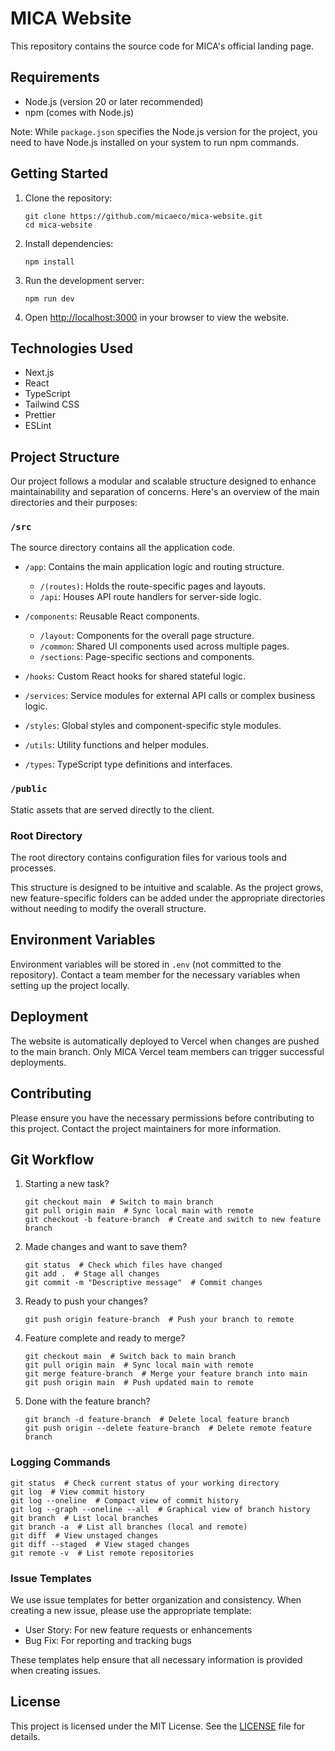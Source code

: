 # MICA Website

This repository contains the source code for MICA's official landing page.

## Requirements

- Node.js (version 20 or later recommended)
- npm (comes with Node.js)

Note: While `package.json` specifies the Node.js version for the project, you need to have Node.js installed on your system to run npm commands.

## Getting Started

1. Clone the repository:

   ```
   git clone https://github.com/micaeco/mica-website.git
   cd mica-website
   ```

2. Install dependencies:

   ```
   npm install
   ```

3. Run the development server:

   ```
   npm run dev
   ```

4. Open [http://localhost:3000](http://localhost:3000) in your browser to view the website.

## Technologies Used

- Next.js
- React
- TypeScript
- Tailwind CSS
- Prettier
- ESLint

## Project Structure

Our project follows a modular and scalable structure designed to enhance maintainability and separation of concerns. Here's an overview of the main directories and their purposes:

### `/src`

The source directory contains all the application code.

- `/app`: Contains the main application logic and routing structure.

  - `/(routes)`: Holds the route-specific pages and layouts.
  - `/api`: Houses API route handlers for server-side logic.

- `/components`: Reusable React components.

  - `/layout`: Components for the overall page structure.
  - `/common`: Shared UI components used across multiple pages.
  - `/sections`: Page-specific sections and components.

- `/hooks`: Custom React hooks for shared stateful logic.

- `/services`: Service modules for external API calls or complex business logic.

- `/styles`: Global styles and component-specific style modules.

- `/utils`: Utility functions and helper modules.

- `/types`: TypeScript type definitions and interfaces.

### `/public`

Static assets that are served directly to the client.

### Root Directory

The root directory contains configuration files for various tools and processes.

This structure is designed to be intuitive and scalable. As the project grows, new feature-specific folders can be added under the appropriate directories without needing to modify the overall structure.

## Environment Variables

Environment variables will be stored in `.env` (not committed to the repository). Contact a team member for the necessary variables when setting up the project locally.

## Deployment

The website is automatically deployed to Vercel when changes are pushed to the main branch. Only MICA Vercel team members can trigger successful deployments.

## Contributing

Please ensure you have the necessary permissions before contributing to this project. Contact the project maintainers for more information.

## Git Workflow

1. Starting a new task?

   ```
   git checkout main  # Switch to main branch
   git pull origin main  # Sync local main with remote
   git checkout -b feature-branch  # Create and switch to new feature branch
   ```

2. Made changes and want to save them?

   ```
   git status  # Check which files have changed
   git add .  # Stage all changes
   git commit -m "Descriptive message"  # Commit changes
   ```

3. Ready to push your changes?

   ```
   git push origin feature-branch  # Push your branch to remote
   ```

4. Feature complete and ready to merge?

   ```
   git checkout main  # Switch back to main branch
   git pull origin main  # Sync local main with remote
   git merge feature-branch  # Merge your feature branch into main
   git push origin main  # Push updated main to remote
   ```

5. Done with the feature branch?
   ```
   git branch -d feature-branch  # Delete local feature branch
   git push origin --delete feature-branch  # Delete remote feature branch
   ```

### Logging Commands

```
git status  # Check current status of your working directory
git log  # View commit history
git log --oneline  # Compact view of commit history
git log --graph --oneline --all  # Graphical view of branch history
git branch  # List local branches
git branch -a  # List all branches (local and remote)
git diff  # View unstaged changes
git diff --staged  # View staged changes
git remote -v  # List remote repositories
```

### Issue Templates

We use issue templates for better organization and consistency. When creating a new issue, please use the appropriate template:

- User Story: For new feature requests or enhancements
- Bug Fix: For reporting and tracking bugs

These templates help ensure that all necessary information is provided when creating issues.

## License

This project is licensed under the MIT License. See the [LICENSE](LICENSE) file for details.
